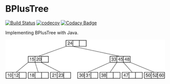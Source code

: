 # BPlusTree

[![Build Status](https://travis-ci.com/UTAP/APHTTP.svg?branch=template-engine)](https://travis-ci.com/UTAP/APHTTP)
[![codecov](https://codecov.io/gh/mr-bat/BPlusTree/branch/master/graph/badge.svg)](https://codecov.io/gh/mr-bat/BPlusTree)
[![Codacy Badge](https://api.codacy.com/project/badge/Grade/18082c8908db4692bd702aa448734b33)](https://www.codacy.com/app/abateni/BPlusTree?utm_source=github.com&amp;utm_medium=referral&amp;utm_content=mr-bat/BPlusTree&amp;utm_campaign=Badge_Grade)

Implementing BPlusTree with Java.

![Sample BPlus Tree](https://github.com/mr-bat/BPlusTree/blob/master/BTree.png?raw=true)
